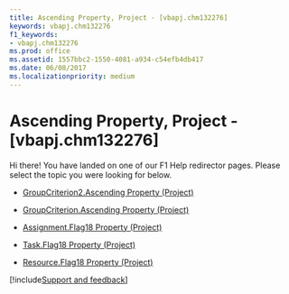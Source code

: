 ```yaml
---
title: Ascending Property, Project - [vbapj.chm132276]
keywords: vbapj.chm132276
f1_keywords:
- vbapj.chm132276
ms.prod: office
ms.assetid: 1557bbc2-1550-4081-a934-c54efb4db417
ms.date: 06/08/2017
ms.localizationpriority: medium
---
```



# Ascending Property, Project - [vbapj.chm132276]

Hi there! You have landed on one of our F1 Help redirector pages. Please select the topic you were looking for below.

- [GroupCriterion2.Ascending Property (Project)](https://msdn.microsoft.com/library/925ca236-4327-de03-d208-093f71d2f135%28Office.15%29.aspx)

- [GroupCriterion.Ascending Property (Project)](https://msdn.microsoft.com/library/b2ee3635-29f1-d0b9-8b41-1c713697d3b4%28Office.15%29.aspx)

- [Assignment.Flag18 Property (Project)](https://msdn.microsoft.com/library/46e6a314-ef73-8db8-1422-340e7dd05d1d%28Office.15%29.aspx)

- [Task.Flag18 Property (Project)](https://msdn.microsoft.com/library/bb7e3f3f-6d07-f1dc-7ca0-6aa1415e1612%28Office.15%29.aspx)

- [Resource.Flag18 Property (Project)](https://msdn.microsoft.com/library/c8f1cf64-de8b-1b4c-30d7-6bf13b8ab5ea%28Office.15%29.aspx)

[!include[Support and feedback](~/includes/feedback-boilerplate.md)]